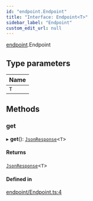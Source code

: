 ```yaml
---
id: "endpoint.Endpoint"
title: "Interface: Endpoint<T>"
sidebar_label: "Endpoint"
custom_edit_url: null
---
```


[endpoint](../modules/endpoint.md).Endpoint

## Type parameters

| Name |
| :------ |
| `T` |

## Methods

### get

▸ **get**(): [`JsonResponse`](endpoint.JsonResponse.md)<`T`\>

#### Returns

[`JsonResponse`](endpoint.JsonResponse.md)<`T`\>

#### Defined in

[endpoint/Endpoint.ts:4](https://github.com/Teck-Digital/teckboard-api-js/blob/0ed37d3/packages/v1/endpoint/Endpoint.ts#L4)
